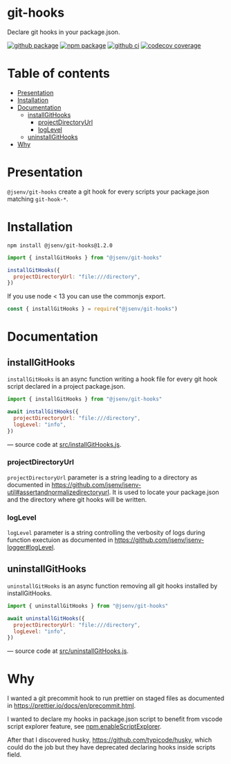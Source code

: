 # git-hooks

Declare git hooks in your package.json.

[![github package](https://img.shields.io/github/package-json/v/jsenv/jsenv-git-hooks.svg?logo=github&label=package)](https://github.com/jsenv/jsenv-git-hooks/packages)
[![npm package](https://img.shields.io/npm/v/@jsenv/git-hooks.svg?logo=npm&label=package)](https://www.npmjs.com/package/@jsenv/git-hooks)
[![github ci](https://github.com/jsenv/jsenv-git-hooks/workflows/ci/badge.svg)](https://github.com/jsenv/jsenv-git-hooks/actions?workflow=ci)
[![codecov coverage](https://codecov.io/gh/jsenv/jsenv-git-hooks/branch/master/graph/badge.svg)](https://codecov.io/gh/jsenv/jsenv-git-hooks)

# Table of contents

- [Presentation](#Presentation)
- [Installation](#Installation)
- [Documentation](#Documentation)
  - [installGitHooks](#installGitHooks)
    - [projectDirectoryUrl](#projectDirectoryUrl)
    - [logLevel](#logLevel)
  - [uninstallGitHooks](#uninstallGitHooks)
- [Why](#Why)

# Presentation

`@jsenv/git-hooks` create a git hook for every scripts your package.json matching `git-hook-*`.

# Installation

```console
npm install @jsenv/git-hooks@1.2.0
```

```js
import { installGitHooks } from "@jsenv/git-hooks"

installGitHooks({
  projectDirectoryUrl: "file:///directory",
})
```

If you use node < 13 you can use the commonjs export.

```js
const { installGitHooks } = require("@jsenv/git-hooks")
```

# Documentation

## installGitHooks

`installGitHooks` is an async function writing a hook file for every git hook script declared in a project package.json.

```js
import { installGitHooks } from "@jsenv/git-hooks"

await installGitHooks({
  projectDirectoryUrl: "file:///directory",
  logLevel: "info",
})
```

— source code at [src/installGitHooks.js](./src/installGitHooks.js).

### projectDirectoryUrl

`projectDirectoryUrl` parameter is a string leading to a directory as documented in https://github.com/jsenv/jsenv-util#assertandnormalizedirectoryurl. It is used to locate your package.json and the directory where git hooks will be written.

### logLevel

`logLevel` parameter is a string controlling the verbosity of logs during function exectuion as documented in https://github.com/jsenv/jsenv-logger#logLevel.

## uninstallGitHooks

`uninstallGitHooks` is an async function removing all git hooks installed by installGitHooks.

```js
import { uninstallGitHooks } from "@jsenv/git-hooks"

await uninstallGitHooks({
  projectDirectoryUrl: "file:///directory",
  logLevel: "info",
})
```

— source code at [src/uninstallGitHooks.js](./src/uninstallGitHooks.js).

# Why

I wanted a git precommit hook to run prettier on staged files as documented in https://prettier.io/docs/en/precommit.html.

I wanted to declare my hooks in package.json script to benefit from vscode script explorer feature, see [npm.enableScriptExplorer](https://code.visualstudio.com/docs/getstarted/tips-and-tricks#_run-npm-scripts-as-tasks-from-the-explorer).

After that I discovered husky, https://github.com/typicode/husky, which could do the job but they have deprecated declaring hooks inside scripts field.
